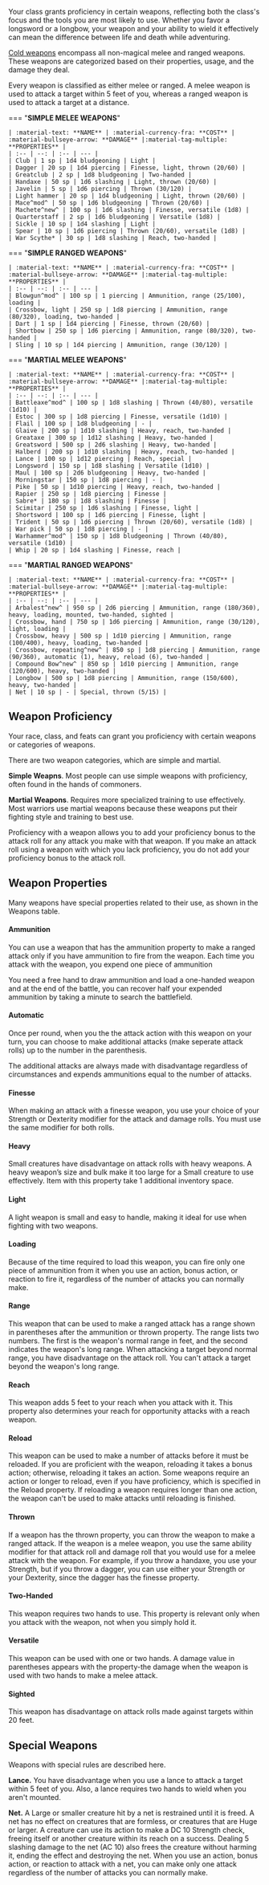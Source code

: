 Your class grants proficiency in certain weapons, reflecting both the class's focus and the tools you are most likely to use. Whether you favor a longsword or a longbow, your weapon and your ability to wield it effectively can mean the difference between life and death while adventuring.

[Cold weapons](https://en.wikipedia.org/wiki/Cold_weapon) encompass all non-magical melee and ranged weapons. These weapons are categorized based on their properties, usage, and the damage they deal. 

Every weapon is classified as either melee or ranged. A melee weapon is used to attack a target within 5 feet of you, whereas a ranged weapon is used to attack a target at a distance.

=== "**SIMPLE MELEE WEAPONS**"

    | :material-text: **NAME** | :material-currency-fra: **COST** | :material-bullseye-arrow: **DAMAGE** |:material-tag-multiple: **PROPERTIES** |
    | :-- | --: | :-- | --- |
    | Club | 1 sp | 1d4 bludgeoning | Light |
    | Dagger | 20 sp | 1d4 piercing | Finesse, light, thrown (20/60) |
    | Greatclub | 2 sp | 1d8 bludgeoning | Two-handed |
    | Handaxe | 50 sp | 1d6 slashing | Light, thrown (20/60) |
    | Javelin | 5 sp | 1d6 piercing | Thrown (30/120) |
    | Light hammer | 20 sp | 1d4 bludgeoning | Light, thrown (20/60) |
    | Mace^mod^ | 50 sp | 1d6 bludgeoning | Thrown (20/60) |
    | Machete^new^ | 100 sp | 1d6 slashing | Finesse, versatile (1d8) |
    | Quarterstaff | 2 sp | 1d6 bludgeoning | Versatile (1d8) |
    | Sickle | 10 sp | 1d4 slashing | Light |
    | Spear | 10 sp | 1d6 piercing | Thrown (20/60), versatile (1d8) |
    | War Scythe* | 30 sp | 1d8 slashing | Reach, two-handed |

=== "**SIMPLE RANGED WEAPONS**"

    | :material-text: **NAME** | :material-currency-fra: **COST** | :material-bullseye-arrow: **DAMAGE** |:material-tag-multiple: **PROPERTIES** |
    | :-- | --: | :-- | --- |
    | Blowgun^mod^ | 100 sp | 1 piercing | Ammunition, range (25/100), loading |
    | Crossbow, light | 250 sp | 1d8 piercing | Ammunition, range (80/320), loading, two-handed |
    | Dart | 1 sp | 1d4 piercing | Finesse, thrown (20/60) |
    | Shortbow | 250 sp | 1d6 piercing | Ammunition, range (80/320), two-handed |
    | Sling | 10 sp | 1d4 piercing | Ammunition, range (30/120) |

=== "**MARTIAL MELEE WEAPONS**"

    | :material-text: **NAME** | :material-currency-fra: **COST** | :material-bullseye-arrow: **DAMAGE** |:material-tag-multiple: **PROPERTIES** |
    | :-- | --: | :-- | --- |
    | Battleaxe^mod^ | 100 sp | 1d8 slashing | Thrown (40/80), versatile (1d10) |
    | Estoc | 300 sp | 1d8 piercing | Finesse, versatile (1d10) |
    | Flail | 100 sp | 1d8 bludgeoning | - |
    | Glaive | 200 sp | 1d10 slashing | Heavy, reach, two-handed |
    | Greataxe | 300 sp | 1d12 slashing | Heavy, two-handed |
    | Greatsword | 500 sp | 2d6 slashing | Heavy, two-handed |
    | Halberd | 200 sp | 1d10 slashing | Heavy, reach, two-handed |
    | Lance | 100 sp | 1d12 piercing | Reach, special |
    | Longsword | 150 sp | 1d8 slashing | Versatile (1d10) |
    | Maul | 100 sp | 2d6 bludgeoning | Heavy, two-handed |
    | Morningstar | 150 sp | 1d8 piercing | - |
    | Pike | 50 sp | 1d10 piercing | Heavy, reach, two-handed |
    | Rapier | 250 sp | 1d8 piercing | Finesse |
    | Sabre* | 180 sp | 1d8 slashing | Finesse |
    | Scimitar | 250 sp | 1d6 slashing | Finesse, light |
    | Shortsword | 100 sp | 1d6 piercing | Finesse, light |
    | Trident | 50 sp | 1d6 piercing | Thrown (20/60), versatile (1d8) |
    | War pick | 50 sp | 1d8 piercing | - |
    | Warhammer^mod^ | 150 sp | 1d8 bludgeoning | Thrown (40/80), versatile (1d10) |
    | Whip | 20 sp | 1d4 slashing | Finesse, reach |

=== "**MARTIAL RANGED WEAPONS**"

    | :material-text: **NAME** | :material-currency-fra: **COST** | :material-bullseye-arrow: **DAMAGE** |:material-tag-multiple: **PROPERTIES** |
    | :-- | --: | :-- | --- |
    | Arbalest^new^ | 950 sp | 2d6 piercing | Ammunition, range (180/360), heavy, loading, mounted, two-handed, sighted |
    | Crossbow, hand | 750 sp | 1d6 piercing | Ammunition, range (30/120), light, loading |
    | Crossbow, heavy | 500 sp | 1d10 piercing | Ammunition, range (100/400), heavy, loading, two-handed |
    | Crossbow, repeating^new^ | 850 sp | 1d8 piercing | Ammunition, range (90/360), automatic (1), heavy, reload (6), two-handed |
    | Compound Bow^new^ | 850 sp | 1d10 piercing | Ammunition, range (120/600), heavy, two-handed |
    | Longbow | 500 sp | 1d8 piercing | Ammunition, range (150/600), heavy, two-handed |
    | Net | 10 sp | - | Special, thrown (5/15) |

## Weapon Proficiency

Your race, class, and feats can grant you proficiency with certain weapons or categories of weapons. 

There are two weapon categories, which are simple and martial. 

**Simple Weapns**. Most people can use simple weapons with proficiency, often found in the hands of commoners.

**Martial Weapons**. Requires more specialized training to use effectively. Most warriors use martial weapons because these weapons put their fighting style and training to best use.

Proficiency with a weapon allows you to add your proficiency bonus to the attack roll for any attack you make with that weapon. If you make an attack roll using a weapon with which you lack proficiency, you do not add your proficiency bonus to the attack roll.

## Weapon Properties

Many weapons have special properties related to their use, as shown in the Weapons table.

#### Ammunition

You can use a weapon that has the ammunition property to make a ranged attack only if you have ammunition to fire from the weapon. Each time you attack with the weapon, you expend one piece of ammunition

You need a free hand to draw ammunition and load a one-handed weapon and at the end of the battle, you can recover half your expended ammunition by taking a minute to search the battlefield.

#### Automatic

Once per round, when you the the attack action with this weapon on your turn, you can choose to make additional attacks (make seperate attack rolls) up to the number in the parenthesis. 

The additional attacks are always made with disadvantage regardless of circumstances and expends ammunitions equal to the number of attacks.

#### Finesse

When making an attack with a finesse weapon, you use your choice of your Strength or Dexterity modifier for the attack and damage rolls. You must use the same modifier for both rolls.

#### Heavy 

Small creatures have disadvantage on attack rolls with heavy weapons. A heavy weapon’s size and bulk make it too large for a Small creature to use effectively. Item with this property take 1 additional inventory space.

#### Light

A light weapon is small and easy to handle, making it ideal for use when fighting with two weapons.

#### Loading

Because of the time required to load this weapon, you can fire only one piece of ammunition from it when you use an action, bonus action, or reaction to fire it, regardless of the number of attacks you can normally make.

#### Range

This weapon that can be used to make a ranged attack has a range shown in parentheses after the ammunition or thrown property. The range lists two numbers. The first is the weapon's normal range in feet, and the second indicates the weapon's long range. When attacking a target beyond normal range, you have disadvantage on the attack roll. You can't attack a target beyond the weapon's long range.

#### Reach

This weapon adds 5 feet to your reach when you attack with it. This property also determines your reach for opportunity attacks with a reach weapon.

#### Reload

This weapon can be used to make a number of attacks before it must be reloaded. If you are proficient with the weapon, reloading it takes a bonus action; otherwise, reloading it takes an action. Some weapons require an action or longer to reload, even if you have proficiency, which is specified in the Reload property. If reloading a weapon requires longer than one action, the weapon can't be used to make attacks until reloading is finished.

#### Thrown

If a weapon has the thrown property, you can throw the weapon to make a ranged attack. If the weapon is a melee weapon, you use the same ability modifier for that attack roll and damage roll that you would use for a melee attack with the weapon. For example, if you throw a handaxe, you use your Strength, but if you throw a dagger, you can use either your Strength or your Dexterity, since the dagger has the finesse property.

#### Two-Handed

This weapon requires two hands to use. This property is relevant only when you attack with the weapon, not when you simply hold it.

#### Versatile

This weapon can be used with one or two hands. A damage value in parentheses appears with the property-the damage when the weapon is used with two hands to make a melee attack.

#### Sighted

This weapon has disadvantage on attack rolls made against targets within 20 feet.

## Special Weapons

Weapons with special rules are described here.

**Lance.** You have disadvantage when you use a lance to attack a target within 5 feet of you. Also, a lance requires two hands to wield when you aren't mounted.

**Net.** A Large or smaller creature hit by a net is restrained until it is freed. A net has no effect on creatures that are formless, or creatures that are Huge or larger. A creature can use its action to make a DC 10 Strength check, freeing itself or another creature within its reach on a success. Dealing 5 slashing damage to the net (AC 10) also frees the creature without harming it, ending the effect and destroying the net. When you use an action, bonus action, or reaction to attack with a net, you can make only one attack regardless of the number of attacks you can normally make.